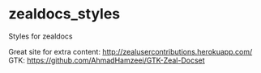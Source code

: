 # zealdocs_styles
Styles for zealdocs

Great site for extra content: http://zealusercontributions.herokuapp.com/
GTK: https://github.com/AhmadHamzeei/GTK-Zeal-Docset
